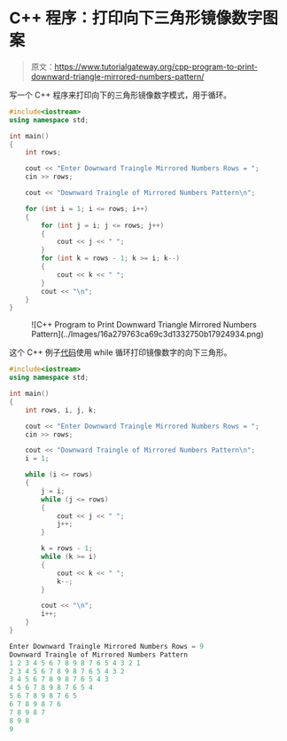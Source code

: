 # C++ 程序：打印向下三角形镜像数字图案

> 原文：<https://www.tutorialgateway.org/cpp-program-to-print-downward-triangle-mirrored-numbers-pattern/>

写一个 C++ 程序来打印向下的三角形镜像数字模式，用于循环。

```cpp
#include<iostream>
using namespace std;

int main()
{
	int rows;

	cout << "Enter Downward Traingle Mirrored Numbers Rows = ";
	cin >> rows;

	cout << "Downward Traingle of Mirrored Numbers Pattern\n";

	for (int i = 1; i <= rows; i++)
	{
		for (int j = i; j <= rows; j++)
		{
			cout << j << " ";
		}
		for (int k = rows - 1; k >= i; k--)
		{
			cout << k << " ";
		}
		cout << "\n";
	}
}
```

<figure class="wp-block-image size-large">![C++ Program to Print Downward Triangle Mirrored Numbers Pattern](../Images/16a279763ca69c3d1332750b17924934.png)</figure>

这个 C++ 例子[代码](https://www.tutorialgateway.org/cpp-programs/)使用 while 循环打印镜像数字的向下三角形。

```cpp
#include<iostream>
using namespace std;

int main()
{
	int rows, i, j, k;

	cout << "Enter Downward Traingle Mirrored Numbers Rows = ";
	cin >> rows;

	cout << "Downward Traingle of Mirrored Numbers Pattern\n";
	i = 1;

	while (i <= rows)
	{
		j = i;
		while (j <= rows)
		{
			cout << j << " ";
			j++;
		}

		k = rows - 1;
		while (k >= i)
		{
			cout << k << " ";
			k--;
		}

		cout << "\n";
		i++;
	}
}
```

```cpp
Enter Downward Traingle Mirrored Numbers Rows = 9
Downward Traingle of Mirrored Numbers Pattern
1 2 3 4 5 6 7 8 9 8 7 6 5 4 3 2 1 
2 3 4 5 6 7 8 9 8 7 6 5 4 3 2 
3 4 5 6 7 8 9 8 7 6 5 4 3 
4 5 6 7 8 9 8 7 6 5 4 
5 6 7 8 9 8 7 6 5 
6 7 8 9 8 7 6 
7 8 9 8 7 
8 9 8 
9 
```